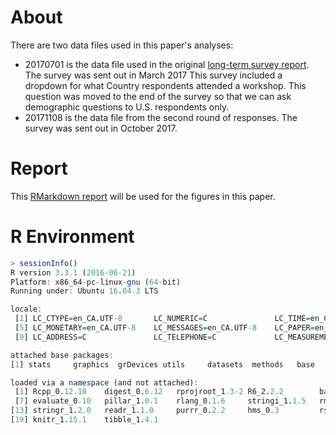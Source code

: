 # About

There are two data files used in this paper's analyses:
+ 20170701 is the data file used in the original [long-term survey report](https://carpentries.github.io/assessment/carpentries/long-term-survey/report.html). The survey was sent out in March 2017 This survey included a dropdown for what Country respondents attended a workshop. This question was moved to the end of the survey so that we can ask demographic questions to U.S. respondents only.
+ 20171108 is the data file from the second round of responses. The survey was sent out in October 2017.

# Report
This [RMarkdown report](https://kariljordan.github.io/ASEE/2018/asee2018.html) will be used for the figures in this paper.

# R Environment

```r
> sessionInfo()
R version 3.3.1 (2016-06-21)
Platform: x86_64-pc-linux-gnu (64-bit)
Running under: Ubuntu 16.04.3 LTS

locale:
 [1] LC_CTYPE=en_CA.UTF-8       LC_NUMERIC=C               LC_TIME=en_CA.UTF-8        LC_COLLATE=en_CA.UTF-8
 [5] LC_MONETARY=en_CA.UTF-8    LC_MESSAGES=en_CA.UTF-8    LC_PAPER=en_CA.UTF-8       LC_NAME=C
 [9] LC_ADDRESS=C               LC_TELEPHONE=C             LC_MEASUREMENT=en_CA.UTF-8 LC_IDENTIFICATION=C

attached base packages:
[1] stats     graphics  grDevices utils     datasets  methods   base

loaded via a namespace (and not attached):
 [1] Rcpp_0.12.10    digest_0.6.12   rprojroot_1.3-2 R6_2.2.2        backports_1.1.2 magrittr_1.5
 [7] evaluate_0.10   pillar_1.0.1    rlang_0.1.6     stringi_1.1.5   rmarkdown_1.5   tools_3.3.1
[13] stringr_1.2.0   readr_1.1.0     purrr_0.2.2     hms_0.3         rsconnect_0.8.5 htmltools_0.3.6
[19] knitr_1.15.1    tibble_1.4.1
```

